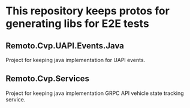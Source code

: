 # This repository keeps protos for generating libs for E2E tests

## Remoto.Cvp.UAPI.Events.Java

Project for keeping java implementation for UAPI events.

## Remoto.Cvp.Services

Project for keeping java implementation GRPC API vehicle state tracking service.
